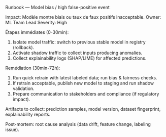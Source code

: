 Runbook — Model bias / high false-positive event

Impact: Modèle montre biais ou taux de faux positifs inacceptable.
Owner: ML Team Lead
Severity: High

Étapes immédiates (0-30min):
1. Isolate model traffic: switch to previous stable model in registry (rollback).
2. Activate shadow traffic to collect inputs producing anomalies.
3. Collect explainability logs (SHAP/LIME) for affected predictions.

Remédiation (30min-72h):
1. Run quick retrain with latest labeled data; run bias & fairness checks.
2. If retrain acceptable, publish new model to staging and run shadow validation.
3. Prepare communication to stakeholders and compliance (if regulatory impact).

Artifacts to collect: prediction samples, model version, dataset fingerprint, explainability reports.

Post-mortem: root cause analysis (data drift, feature change, labeling issue).
